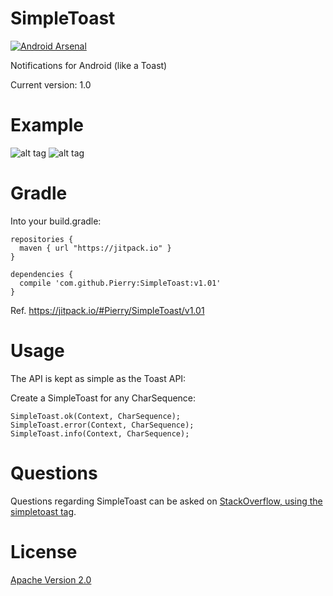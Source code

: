 SimpleToast
===========

[![Android Arsenal](https://img.shields.io/badge/Android%20Arsenal-SimpleToast-brightgreen.svg?style=flat)](https://android-arsenal.com/details/1/1031)

Notifications for Android (like a Toast)

Current version: 1.0

Example
===========
![alt tag](https://raw.githubusercontent.com/Pierry/SimpleToast/master/screentshots/cancel.png)
![alt tag](https://raw.githubusercontent.com/Pierry/SimpleToast/master/screentshots/ok.png)


Gradle
===========

Into your build.gradle:

    repositories {
      maven { url "https://jitpack.io" }
    }

    dependencies {
      compile 'com.github.Pierry:SimpleToast:v1.01'
    }

Ref. https://jitpack.io/#Pierry/SimpleToast/v1.01

Usage
=============

The API is kept as simple as the Toast API:

Create a SimpleToast for any CharSequence:

	SimpleToast.ok(Context, CharSequence);
    SimpleToast.error(Context, CharSequence);
    SimpleToast.info(Context, CharSequence);

Questions
==========
Questions regarding SimpleToast can be asked on [StackOverflow, using the simpletoast tag](http://stackoverflow.com/questions/tagged/simpletoast).

License
==========

[Apache Version 2.0](http://www.apache.org/licenses/LICENSE-2.0.html)
